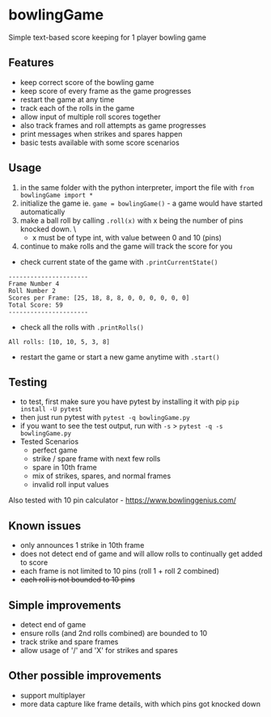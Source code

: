 # bowlingGame
Simple text-based score keeping for 1 player bowling game

## Features
- keep correct score of the bowling game
- keep score of every frame as the game progresses
- restart the game at any time
- track each of the rolls in the game
- allow input of multiple roll scores together
- also track frames and roll attempts as game progresses
- print messages when strikes and spares happen
- basic tests available with some score scenarios

## Usage
1. in the same folder with the python interpreter, import the file with `from bowlingGame import *`
2. initialize the game ie. `game = bowlingGame()` - a game would have started automatically
3. make a ball roll by calling `.roll(x)` with x being the number of pins knocked down. \
    - x must be of type int, with value between 0 and 10 (pins)
4. continue to make rolls and the game will track the score for you

- check current state of the game with `.printCurrentState()`
```
----------------------
Frame Number 4
Roll Number 2
Scores per Frame: [25, 18, 8, 8, 0, 0, 0, 0, 0, 0]
Total Score: 59
----------------------
```
- check all the rolls with `.printRolls()`
```
All rolls: [10, 10, 5, 3, 8]
```
- restart the game or start a new game anytime with `.start()`

## Testing
- to test, first make sure you have pytest by installing it with pip
``` pip install -U pytest ```
- then just run pytest with `pytest -q bowlingGame.py`
- if you want to see the test output, run with `-s` > `pytest -q -s bowlingGame.py`
- Tested Scenarios
  - perfect game
  - strike / spare frame with next few rolls
  - spare in 10th frame
  - mix of strikes, spares, and normal frames
  - invalid roll input values

Also tested with 10 pin calculator - https://www.bowlinggenius.com/

## Known issues
- only announces 1 strike in 10th frame
- does not detect end of game and will allow rolls to continually get added to score
- each frame is not limited to 10 pins (roll 1 + roll 2 combined)
- ~~each roll is not bounded to 10 pins~~

## Simple improvements
- detect end of game
- ensure rolls (and 2nd rolls combined) are bounded to 10
- track strike and spare frames
- allow usage of '/' and 'X' for strikes and spares

## Other possible improvements
- support multiplayer
- more data capture like frame details, with which pins got knocked down
